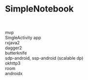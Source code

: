 <h1>SimpleNotebook</h1>
<br>
<br>
mvp
<br>
SingleActivity app
<br>
rxjava2
<br>
dagger2
<br>
butterknife
<br>
sdp-android, ssp-android (scalable dp)
<br>
okhttp3
<br>
room
<br>
androidx